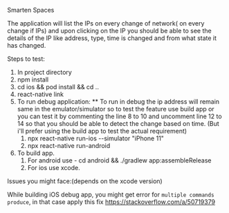 Smarten Spaces

The application will list the IPs on every change of network( on every change if IPs) and upon clicking on the IP you should be able to see the details of the IP like address, type, time is changed and from what state it has changed.

Steps to test:

1. In project directory
2. npm install
3. cd ios && pod install && cd ..
4. react-native link
5. To run debug application:
    ** To run in debug the ip address will remain same in the emulator/simulator so to test the feature use build app or you can test it by commenting the line 8 to 10 and uncomment line 12 to 14 so that you should be able to detect the change based on time. (But i'll prefer using the build app to test the actual requirement)
    1. npx react-native run-ios --simulator "iPhone 11" 
    2. npx react-native run-android
6. To build app.
    1. For android use - cd android && ./gradlew app:assembleRelease
    2. For ios use xcode.


Issues you might face:(depends on the xcode version)

While building iOS debug app, you might get error for `multiple commands produce`, in that case apply this fix https://stackoverflow.com/a/50719379